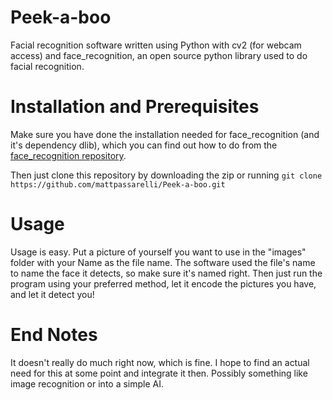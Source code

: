 # Peek-a-boo

Facial recognition software written using Python with cv2 (for webcam access) and face_recognition, an open source python library
used to do facial recognition.

# Installation and Prerequisites
Make sure you have done the installation needed for face_recognition (and it's dependency dlib), which you can find out how to do
from the [face_recognition repository](https://github.com/ageitgey/face_recognition).

Then just clone this repository by downloading the zip or running `git clone https://github.com/mattpassarelli/Peek-a-boo.git`

# Usage
Usage is easy. Put a picture of yourself you want to use in the "images" folder with your Name as the file name. The software used the file's
name to name the face it detects, so make sure it's named right. Then just run the program using your preferred method, let it 
encode the pictures you have, and let it detect you!

# End Notes
It doesn't really do much right now, which is fine. I hope to find an actual need for this at some point and integrate it then.
Possibly something like image recognition or into a simple AI.